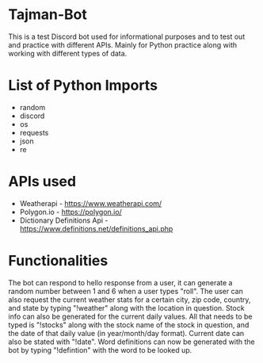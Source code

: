 # Tajman-Bot
This is a test Discord bot used for informational purposes and to test out and practice with different APIs. Mainly for Python practice along with working with different types of data.

# List of Python Imports
* random
* discord
* os
* requests
* json
* re

# APIs used
* Weatherapi - https://www.weatherapi.com/
* Polygon.io - https://polygon.io/
* Dictionary Definitions Api - https://www.definitions.net/definitions_api.php

# Functionalities 
The bot can respond to hello response from a user, it can generate a random number between 1 and 6 when a user types "roll". The user can also request the current weather stats for a certain city, zip code, country, and state by typing "!weather" along with the location in question. Stock info can also be generated for the current daily values. All that needs to be typed is "!stocks" along with the stock name of the stock in question, and the date of that daily value (in year/month/day format). Current date can also be stated with "!date". Word definitions can now be generated with the bot by typing "!defintion" with the word to be looked up.   
